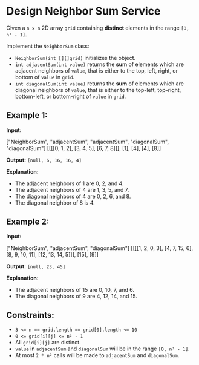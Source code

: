 # Design Neighbor Sum Service

Given a `n x n` 2D array `grid` containing **distinct** elements in the range `[0, n² - 1]`.

Implement the `NeighborSum` class:
* `NeighborSum(int [][]grid)` initializes the object.
* `int adjacentSum(int value)` returns the **sum** of elements which are adjacent neighbors of `value`, that is either to the top, left, right, or bottom of `value` in `grid`.
* `int diagonalSum(int value)` returns the **sum** of elements which are diagonal neighbors of `value`, that is either to the top-left, top-right, bottom-left, or bottom-right of `value` in `grid`.

## Example 1:

**Input:**

["NeighborSum", "adjacentSum", "adjacentSum", "diagonalSum", "diagonalSum"]
[[[[0, 1, 2], [3, 4, 5], [6, 7, 8]]], [1], [4], [4], [8]]

**Output:** `[null, 6, 16, 16, 4]`

**Explanation:**
* The adjacent neighbors of 1 are 0, 2, and 4.
* The adjacent neighbors of 4 are 1, 3, 5, and 7.
* The diagonal neighbors of 4 are 0, 2, 6, and 8.
* The diagonal neighbor of 8 is 4.

## Example 2:

**Input:**

["NeighborSum", "adjacentSum", "diagonalSum"]
[[[[1, 2, 0, 3], [4, 7, 15, 6], [8, 9, 10, 11], [12, 13, 14, 5]]], [15], [9]]

**Output:** `[null, 23, 45]`

**Explanation:**
* The adjacent neighbors of 15 are 0, 10, 7, and 6.
* The diagonal neighbors of 9 are 4, 12, 14, and 15.

## Constraints:

* `3 <= n == grid.length == grid[0].length <= 10`
* `0 <= grid[i][j] <= n² - 1`
* All `grid[i][j]` are distinct.
* `value` in `adjacentSum` and `diagonalSum` will be in the range `[0, n² - 1]`.
* At most `2 * n²` calls will be made to `adjacentSum` and `diagonalSum`.